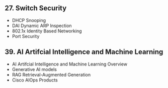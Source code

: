 ## 27. Switch Security
- DHCP Snooping
- DAI Dynamic ARP Inspection
- 802.1x Identity Based Networking
- Port Security

## 39. AI Artifcial Intelligence and Machine Learning
- AI Artifcial Intelligence and Machine Learning Overview
- Generative AI models
- RAG Retrieval-Augmented Generation
- Cisco AIOps Products

